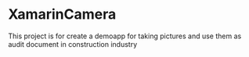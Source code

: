 # XamarinCamera
This project is for create a demoapp for taking pictures and use them as audit document in construction industry
